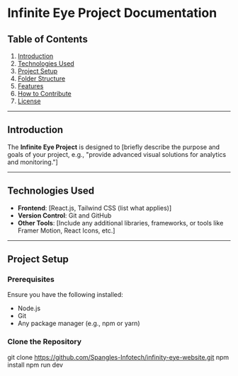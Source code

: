 # Infinite Eye Project Documentation

## Table of Contents
1. [Introduction](#introduction)
2. [Technologies Used](#technologies-used)
3. [Project Setup](#project-setup)
4. [Folder Structure](#folder-structure)
5. [Features](#features)
6. [How to Contribute](#how-to-contribute)
7. [License](#license)

---

## Introduction
The **Infinite Eye Project** is designed to [briefly describe the purpose and goals of your project, e.g., "provide advanced visual solutions for analytics and monitoring."]

---

## Technologies Used
- **Frontend**: [React.js, Tailwind CSS (list what applies)]
- **Version Control**: Git and GitHub
- **Other Tools**: [Include any additional libraries, frameworks, or tools like Framer Motion, React Icons, etc.]

---

## Project Setup

### Prerequisites
Ensure you have the following installed:
- Node.js
- Git
- Any package manager (e.g., npm or yarn)

### Clone the Repository
 
git clone https://github.com/Spangles-Infotech/infinity-eye-website.git
npm install
npm run dev

